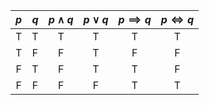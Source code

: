 | $p$ | $q$ | $p \land q$ | $p \lor q$ | $p \implies q$ | $p \iff q$ |
| :-: | :-: | :---------: | :--------: | :------------: | :--------: |
|  T  |  T  |      T      |      T     |        T       |      T     |
|  T  |  F  |      F      |      T     |        F       |      F     |
|  F  |  T  |      F      |      T     |        T       |      F     |
|  F  |  F  |      F      |      F     |        T       |      T     |

